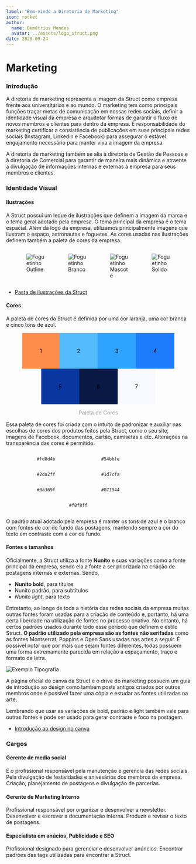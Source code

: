 ```yaml
---
label: "Bem-vindo a Diretoria de Marketing"
icon: rocket
author:
  name: Demétrius Mendes
  avatar: ../assets/logo_struct.png
date: 2023-09-24
---
```


# Marketing

### Introdução

A diretoria de marketing representa a imagem da Struct como empresa frente aos universitários e ao mundo. O marketing tem como principais funções traçar metas de comunicação em nossas redes sociais, definir a identidade visual da empresa e arquitetar formas de garantir o fluxo de novos membros e clientes para dentro da empresa. É responsabilidade do marketing certificar a consistência de publicações em suas principais redes sociais (Instagram, Linkedin e Facebook) para assegurar o estável engajamento necessário para manter viva a imagem da empresa.

A diretoria de marketing também se alia à diretoria de Gestão de Pessoas e à diretoria de Comercial para garantir de maneira mais dinâmica e atraente a divulgação de informações internas e externas à empresa para seus membros e clientes.

### Identidade Visual

#### Ilustrações

A Struct possui um leque de ilustrações que definem a imagem da marca e o tema geral adotado pela empresa. O tema principal da empresa é o tema espacial. Além da logo da empresa, utilizamos principalmente imagens que ilustram o espaço, astronautas e foguetes. As cores usadas nas ilustrações definem também a paleta de cores da empresa.

<div class="foguete">

<div class="foguete_outline">

![Foguetinho Outline](/diretoria-marketing/imagens/image1.png "Foguetinho Outiline")

</div>

<div class="foguete_branco">

![Foguetinho Branco](/diretoria-marketing/imagens/image2.png "Foguetinho Branco")

</div>

<div class="foguete_mascote">

![Foguetinho Mascote](/diretoria-marketing/imagens/image3.png "Foguetinho Mascote")

</div>

<div class="foguete_solido">

![Foguetinho Solido](/diretoria-marketing/imagens/image4.png "Foguetinho Solido")

</div>

</div>

- [Pasta de ilustrações da Struct](https://drive.google.com/drive/u/2/folders/1QfWiJr3fs7sl3xAW_evLQY4XrkgUOBOD)

#### Cores

A paleta de cores da Struct é definida por uma cor laranja, uma cor branca e cinco tons de azul.

<div class="cores">
<div class="cor1">
<div class="cortext">
1
</div>
</div>

<div class="cor2">
<div class="cortext">
2
</div>
</div>

<div class="cor3">
<div class="cortext">
3
</div>
</div>

<div class="cor4">
<div class="cortext">
4
</div>
</div>

<div class="cor5">
<div class="cortext">
5
</div>
</div>

<div class="cor6">
<div class="cortext">
6
</div>
</div>

<div class="cor7">
<div class="cortext">
7
</div>
</div>

</div>

<div class="legenda_cores">

Paleta de Cores

</div>

Essa paleta de cores foi criada com o intuito de padronizar e auxiliar nas escolhas de cores dos produtos feitos pela Struct, como o seu site, imagens de Facebook, documentos, cartão, camisetas e etc.
Alterações na transparência das cores é permitido.

<div class="cor_html_pai">

<div class="codigo_html">

```Cor 1
#fd8d4b
```

</div>

<div class="codigo_html">

```Cor 2
#54bbfe
```

</div>

<div class="codigo_html">

```Cor 3
#2da2ff
```

</div>

<div class="codigo_html">

```Cor 4
#1d7cfa
```

</div>

<div class="codigo_html">

```Cor 5
#0a369f
```

</div>

<div class="codigo_html">

```Cor 6
#071944
```

</div>

<div class="codigo_html">

```Cor 7
#f8f8ff
```

</div>

</div>

O padrão atual adotado pela empresa é manter os tons de azul e o branco com fontes de cor de fundo das postagens, mantendo sempre a cor do texto em contraste com a cor de fundo.

#### Fontes e tamanhos

Oficialmente, a Struct utiliza a fonte **Nunito** e suas variações como a fonte principal da empresa, sendo ela a fonte a ser priorizada na criação de postagens internas e externas. Sendo,

- **Nunito bold**, para títulos
- Nunito padrão, para subtítulos
- _Nunito light_, para texto

Entretanto, ao longo de toda a história das redes sociais da empresa muitas outras fontes foram usadas para a criação de conteúdo e, portanto, há uma certa liberdade na utilização de fontes no processo criativo. No entanto, há certos padrões usados durante todo esse período que definem o estilo Struct. **O padrão utilizado pela empresa são as fontes não serifadas** como as fontes Montserrat, Poppins e Open Sans usadas nas artes a seguir. É possível notar que por mais que sejam fontes diferentes, todas possuem uma forma extremamente parecida em relação a espaçamento, traço e formato de letra.

![Exemplo Tipografia](/diretoria-marketing/imagens/exemplo_tipografia.png "Exemplo Tipografia")

A página oficial do canva da Struct e o drive do marketing possuem um guia de introdução ao design como também posts antigos criados por outros membros onde é possível fazer uma cópia e estudar as fontes utilizadas na arte.

Lembrando que usar as variações de bold, padrão e light também vale para outras fontes e pode ser usado para gerar contraste e foco na postagem.

- [Introdução ao design no canva](https://www.canva.com/design/DAFL1Y8QbEM/H5DG1JZ4ZqFkfTsfLjXGhg/view)

### Cargos

#### Gerente de media social

É o profissional responsável pela manutenção e gerencia das redes sociais. Pela divulgação de festividades e anivesários dos membros da empresa. Criação, planejamento de postagens e divulgação de parcerias.

#### Gerente de Marketing Interno

Profissional responsável por organizar e desenvolver a newsletter. Desenvolver e escrever a documentação interna. Produzir e revisar o texto de postagens.

#### Especialista em anúcios, Publicidade e SEO

Profissional designado para gerenciar e desenvolver anúncios. Encontrar padrões das tags utilizadas para encontrar a Struct.

<style>

.foguete{
  display:flex;
  justify-content: center
}

.foguete_outline, .foguete_branco, .foguete_solido, .foguete_mascote{
  margin:0 2rem 0 2rem;
  width:10%;

}

.cores {
  display: flex;
  flex-wrap: wrap;
  justify-content: center;
  margin: 0 auto 0 auto;
  align-items: center;
}

.cor1 {
  display: flex;
  background-color: #fd8d4b;
  padding: 2.5rem 3rem 2.5rem 3rem;
}

.cor2 {
    display: flex;

  background-color: #54bbfe;
  padding: 2.5rem 3rem 2.5rem 3rem;

}

.cor3 {
  display: flex;
  background-color: #2da2ff;
  padding: 2.5rem 3rem 2.5rem 3rem;
}

.cor4 {
  display: flex;
  background-color: #1d7cfa;
  padding: 2.5rem 3rem 2.5rem 3rem;
}

.cor5 {
  display: flex;
  background-color: #0a369f;
  padding: 2.5rem 3rem 2.5rem 3rem;
}

.cor6 {
  display: flex;
  background-color: #071944;
  padding: 2.5rem 3rem 2.5rem 3rem;
}

.cor7 {
  display: flex;
  background-color: #f8f8ff;
  padding: 2.5rem 3rem 2.5rem 3rem;
}

.cortext {
  margin: auto;
  color: black;
}

.legenda_cores {
  text-align: center;
  color: #9E9E9E;
  font-size: 0.9rem;
}

.cor_html_pai {
  display: flex;
  flex-wrap: wrap;
  justify-content: center
}

.codigo_html {
  width: 10rem; 
  padding: 0rem 0.5rem 0rem 0.5rem;
}
</style>
